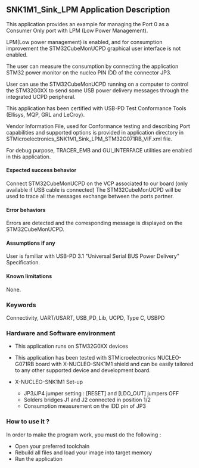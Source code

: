
## <b>SNK1M1_Sink_LPM Application Description</b>

This application provides an example for managing the Port 0 as a Consumer Only port with LPM (Low Power Management).

LPM(Low power management) is enabled, and for consumption improvement the STM32CubeMonUCPD graphical user interface is not enabled.

The user can measure the consumption by connecting the application STM32 power monitor on the nucleo PIN IDD of the connector JP3.

User can use the STM32CubeMonUCPD running on a computer to control the STM32G0XX to send some USB power delivery messages through the integrated UCPD peripheral.

This application has been certified with USB-PD Test Conformance Tools (Ellisys, MQP, GRL and LeCroy).

Vendor Information File, used for Conformance testing and describing Port capabilities and supported options is provided in application directory in STMicroelectronics_SNK1M1_Sink_LPM_STM32G071RB_VIF.xml file.



For debug purpose, TRACER_EMB and GUI_INTERFACE utilities are enabled in this application. 

####  <b>Expected success behavior</b>
Connect STM32CubeMonUCPD on the VCP associated to our board (only available if USB cable is connected)
The STM32CubeMonUCPD will be used to trace all the messages exchange between the ports partner.

#### <b>Error behaviors</b>
Errors are detected and the corresponding message is displayed on the STM32CubeMonUCPD.

#### <b>Assumptions if any</b>
User is familiar with USB-PD 3.1 "Universal Serial BUS Power Delivery" Specification.

#### <b>Known limitations</b>
None.

### <b>Keywords</b>

Connectivity, UART/USART, USB_PD_Lib, UCPD, Type C, USBPD

### <b>Hardware and Software environment</b>

  - This application runs on STM32G0XX devices
  - This application has been tested with STMicroelectronics NUCLEO-G071RB board with X-NUCLEO-SNK1M1 shield
    and can be easily tailored to any other supported device and development board.

- X-NUCLEO-SNK1M1 Set-up
    - JP3/JP4 jumper setting : [RESET] and [LDO_OUT] jumpers OFF
    - Solders bridges J1 and J2 connected in position 1/2
	- Consumption measurement on the IDD pin of JP3
	
### <b>How to use it ?</b>

In order to make the program work, you must do the following :

 - Open your preferred toolchain
 - Rebuild all files and load your image into target memory
 - Run the application

